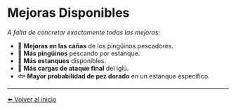 # Mejoras Disponibles  

*A falta de concretar exactamente todas las mejoras:*  

- 🔹 **Mejoras en las cañas** de los pingüinos pescadores.  
- 🐧 **Más pingüinos** pescando por estanque.  
- 🌊 **Más estanques** disponibles.  
- 🏰 **Más cargas de ataque final** del iglú.  
- 🐟 **Mayor probabilidad de pez dorado** en un estanque específico.  

---

[⬅️ Volver al inicio](../README.md)

